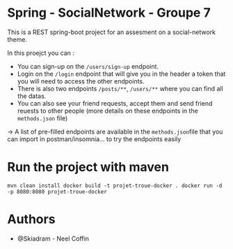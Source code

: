 # Spring - SocialNetwork - Groupe 7

This is a REST spring-boot project for an assesment on a social-network theme. 

In this proejct you can :
* You can sign-up on the `/users/sign-up` endpoint.
* Login on the `/login` endpoint that will give you in the header a token that you will need to access the other endpoints.
* There is also two endpoints `/posts/**`, `/users/**` where you can find all the datas.
* You can also see your friend requests, accept them and send friend reuests to other people (more details on these endpoints in the  `methods.json` file)

-> A list of pre-filled endpoints are available in the `methods.json`file that you can import in postman/insomnia... to try the endpoints easily

# Run the project with maven 

`mvn clean install
docker build -t projet-troue-docker .
docker run -d -p 8080:8080 projet-troue-docker`

# Authors
* @Skiadram - Neel Coffin
